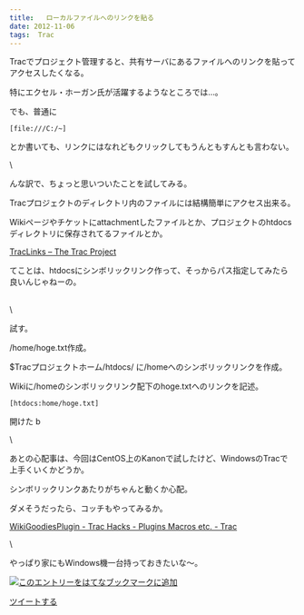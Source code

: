 ```yaml
---
title:   ローカルファイルへのリンクを貼る
date: 2012-11-06
tags:  Trac
---
```

Tracでプロジェクト管理すると、共有サーバにあるファイルへのリンクを貼ってアクセスしたくなる。

特にエクセル・ホーガン氏が活躍するようなところでは…。

でも、普通に

    [file:///C:/~]

とか書いても、リンクにはなれどもクリックしてもうんともすんとも言わない。

\

んな訳で、ちょっと思いついたことを試してみる。

Tracプロジェクトのディレクトリ内のファイルには結構簡単にアクセス出来る。

Wikiページやチケットにattachmentしたファイルとか、プロジェクトのhtdocsディレクトリに保存されてるファイルとか。

[TracLinks – The Trac
Project](http://trac.edgewall.org/wiki/TracLinks#htdocs:links)

てことは、htdocsにシンボリックリンク作って、そっからパス指定してみたら良いんじゃねーの。

\
 \

試す。

/home/hoge.txt作成。

\$Tracプロジェクトホーム/htdocs/ に/homeへのシンボリックリンクを作成。

Wikiに/homeのシンボリックリンク配下のhoge.txtへのリンクを記述。

    [htdocs:home/hoge.txt]

開けた b

\

あとの心配事は、今回はCentOS上のKanonで試したけど、WindowsのTracで上手くいくかどうか。

シンボリックリンクあたりがちゃんと動くか心配。

ダメそうだったら、コッチもやってみるか。

[WikiGoodiesPlugin - Trac Hacks - Plugins Macros etc. -
Trac](http://trac-hacks.org/wiki/WikiGoodiesPlugin#LocalPaths)

\

やっぱり家にもWindows機一台持っておきたいな～。

[![このエントリーをはてなブックマークに追加](http://b.st-hatena.com/images/entry-button/button-only.gif)](http://b.hatena.ne.jp/entry/http://d.hatena.ne.jp "このエントリーをはてなブックマークに追加")

[ツイートする](http://twitter.com/share)
